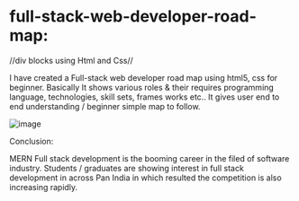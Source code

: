 # full-stack-web-developer-road-map:
//div blocks using Html and Css//

I have created a Full-stack web developer road map using html5, css for beginner.
Basically It shows various roles & their requires programming language, technologies, skill sets, frames works etc..
It gives user end to end understanding / beginner simple map to follow.

![image](https://user-images.githubusercontent.com/126344231/228320281-007cb645-4d53-4ccd-b3ac-94b93f804fbc.png)

Conclusion:

MERN Full stack development is the booming career in the filed of software industry. Students / graduates are showing interest in full stack development in across Pan India in which resulted the competition is also increasing rapidly.
